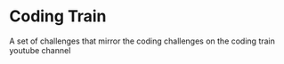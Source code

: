 # Coding Train

A set of challenges that mirror the coding challenges on the coding train youtube
channel
